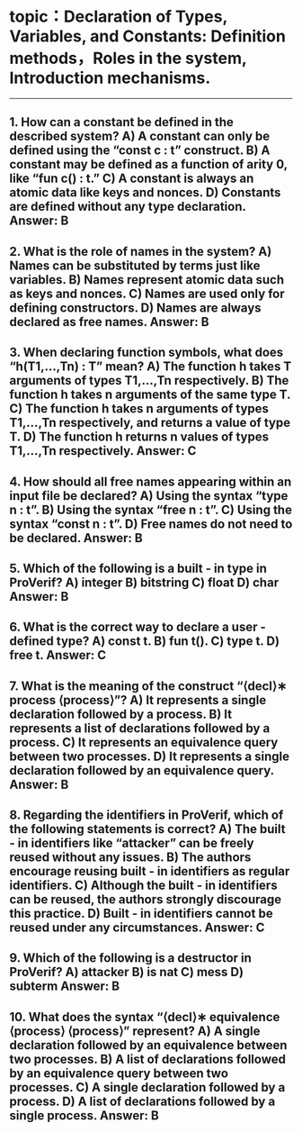 # topic：Declaration of Types, Variables, and Constants: Definition methods，Roles in the system, Introduction mechanisms.

---
**1. How can a constant be defined in the described system?**
A) A constant can only be defined using the “const c : t” construct.
B) A constant may be defined as a function of arity 0, like “fun c() : t.”
C) A constant is always an atomic data like keys and nonces.
D) Constants are defined without any type declaration.
**Answer:** B
---
**2. What is the role of names in the system?**
A) Names can be substituted by terms just like variables.
B) Names represent atomic data such as keys and nonces.
C) Names are used only for defining constructors.
D) Names are always declared as free names.
**Answer:** B
---
**3. When declaring function symbols, what does “h(T1,...,Tn) : T” mean?**
A) The function h takes T arguments of types T1,...,Tn respectively.
B) The function h takes n arguments of the same type T.
C) The function h takes n arguments of types T1,...,Tn respectively, and returns a value of type T.
D) The function h returns n values of types T1,...,Tn respectively.
**Answer:** C
---
**4. How should all free names appearing within an input file be declared?**
A) Using the syntax “type n : t”.
B) Using the syntax “free n : t”.
C) Using the syntax “const n : t”.
D) Free names do not need to be declared.
**Answer:** B
---
**5. Which of the following is a built - in type in ProVerif?**
A) integer
B) bitstring
C) float
D) char
**Answer:** B
---
**6. What is the correct way to declare a user - defined type?**
A) const t.
B) fun t().
C) type t.
D) free t.
**Answer:** C
---
**7. What is the meaning of the construct “⟨decl⟩∗ process ⟨process⟩”?**
A) It represents a single declaration followed by a process.
B) It represents a list of declarations followed by a process.
C) It represents an equivalence query between two processes.
D) It represents a single declaration followed by an equivalence query.
**Answer:** B
---
**8. Regarding the identifiers in ProVerif, which of the following statements is correct?**
A) The built - in identifiers like “attacker” can be freely reused without any issues.
B) The authors encourage reusing built - in identifiers as regular identifiers.
C) Although the built - in identifiers can be reused, the authors strongly discourage this practice.
D) Built - in identifiers cannot be reused under any circumstances.
**Answer:** C
---
**9. Which of the following is a destructor in ProVerif?**
A) attacker
B) is nat
C) mess
D) subterm
**Answer:** B
---
**10. What does the syntax “⟨decl⟩∗ equivalence ⟨process⟩ ⟨process⟩” represent?**
A) A single declaration followed by an equivalence between two processes.
B) A list of declarations followed by an equivalence query between two processes.
C) A single declaration followed by a process.
D) A list of declarations followed by a single process.
**Answer:** B
---